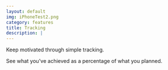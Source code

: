 ```yaml
---
layout: default
img: iPhoneTest2.png
category: features
title: Tracking
description: |
---
```


<p>Keep motivated through simple tracking.</p>
<p>See what you've achieved as a percentage of what you planned.</p>

